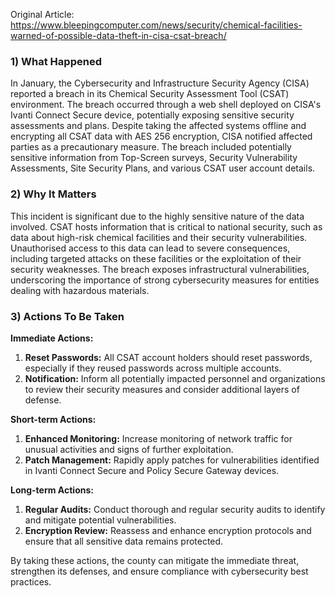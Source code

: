Original Article: https://www.bleepingcomputer.com/news/security/chemical-facilities-warned-of-possible-data-theft-in-cisa-csat-breach/

### 1) What Happened

In January, the Cybersecurity and Infrastructure Security Agency (CISA) reported a breach in its Chemical Security Assessment Tool (CSAT) environment. The breach occurred through a web shell deployed on CISA's Ivanti Connect Secure device, potentially exposing sensitive security assessments and plans. Despite taking the affected systems offline and encrypting all CSAT data with AES 256 encryption, CISA notified affected parties as a precautionary measure. The breach included potentially sensitive information from Top-Screen surveys, Security Vulnerability Assessments, Site Security Plans, and various CSAT user account details. 

### 2) Why It Matters

This incident is significant due to the highly sensitive nature of the data involved. CSAT hosts information that is critical to national security, such as data about high-risk chemical facilities and their security vulnerabilities. Unauthorised access to this data can lead to severe consequences, including targeted attacks on these facilities or the exploitation of their security weaknesses. The breach exposes infrastructural vulnerabilities, underscoring the importance of strong cybersecurity measures for entities dealing with hazardous materials.

### 3) Actions To Be Taken

**Immediate Actions:**
1. **Reset Passwords:** All CSAT account holders should reset passwords, especially if they reused passwords across multiple accounts.
2. **Notification:** Inform all potentially impacted personnel and organizations to review their security measures and consider additional layers of defense.
   
**Short-term Actions:**
1. **Enhanced Monitoring:** Increase monitoring of network traffic for unusual activities and signs of further exploitation.
2. **Patch Management:** Rapidly apply patches for vulnerabilities identified in Ivanti Connect Secure and Policy Secure Gateway devices.

**Long-term Actions:**
1. **Regular Audits:** Conduct thorough and regular security audits to identify and mitigate potential vulnerabilities.
2. **Encryption Review:** Reassess and enhance encryption protocols and ensure that all sensitive data remains protected.
   
By taking these actions, the county can mitigate the immediate threat, strengthen its defenses, and ensure compliance with cybersecurity best practices.